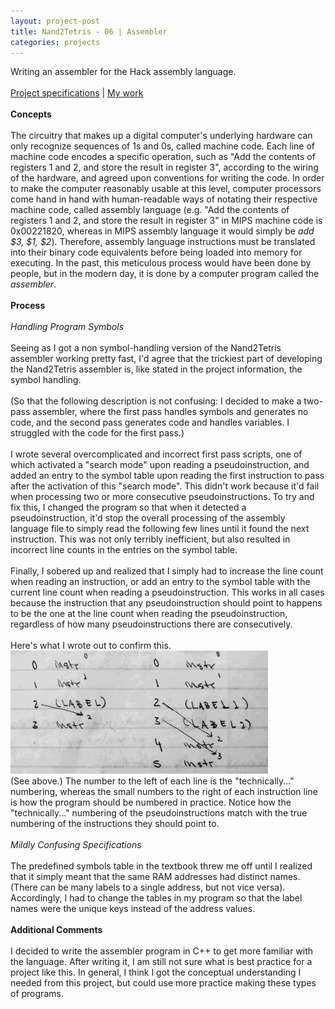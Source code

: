 ```yaml
---
layout: project-post
title: Nand2Tetris - 06 | Assembler
categories: projects
---
```

Writing an assembler for the Hack assembly language.
<br><br>
<a href="https://www.nand2tetris.org/project06" target="_blank">Project specifications</a> | <a href="https://github.com/wangzi190/nand2tetris/tree/master/06" target="_blank">My work</a>
<br><br><b>Concepts</b>
<br><br>The circuitry that makes up a digital computer's underlying hardware can only recognize sequences of 1s and 0s, called machine code. Each line of machine code encodes a specific operation, such as "Add the contents of registers 1 and 2, and store the result in register 3", according to the wiring of the hardware, and agreed upon conventions for writing the code. In order to make the computer reasonably usable at this level, computer processors come hand in hand with human-readable ways of notating their respective machine code, called assembly language (e.g. "Add the contents of registers 1 and 2, and store the result in register 3" in MIPS machine code is 0x00221820, whereas in MIPS assembly language it would simply be <i>add $3, $1, $2</i>). Therefore, assembly language instructions must be translated into their binary code equivalents before being loaded into memory for executing. In the past, this meticulous process would have been done by people, but in the modern day, it is done by a computer program called the <i>assembler</i>.
<br><br><b>Process</b>
<br><br><i>Handling Program Symbols</i>
<br><br>Seeing as I got a non symbol-handling version of the Nand2Tetris assembler working pretty fast, I'd agree that the trickiest part of developing the Nand2Tetris assembler is, like stated in the project information, the symbol handling.
<br><br>(So that the following description is not confusing: I decided to make a two-pass assembler, where the first pass handles symbols and generates no code, and the second pass generates code and handles variables. I struggled with the code for the first pass.)
<br><br>I wrote several overcomplicated and incorrect first pass scripts, one of which activated a "search mode" upon reading a pseudoinstruction, and added an entry to the symbol table upon reading the first instruction to pass after the activation of this "search mode". This didn't work because it'd fail when processing two or more consecutive pseudoinstructions. To try and fix this, I changed the program so that when it detected a pseudoinstruction, it'd stop the overall processing of the assembly language file to simply read the following few lines until it found the next instruction. This was not only terribly inefficient, but also resulted in incorrect line counts in the entries on the symbol table.
<br><br>Finally, I sobered up and realized that I simply had to increase the line count when reading an instruction, or add an entry to the symbol table with the current line count when reading a pseudoinstruction. This works in all cases because the instruction that any pseudoinstruction should point to happens to be the one at the line count when reading the pseudoinstruction, regardless of how many pseudoinstructions there are consecutively.
<br><br>Here's what I wrote out to confirm this.
<br><img src="/images/for-posts/label_handling.jpg" width="412px">
<br>(See above.) The number to the left of each line is the "technically..." numbering, whereas the small numbers to the right of each instruction line is how the program should be numbered in practice. Notice how the "technically..." numbering of the pseudoinstructions match with the true numbering of the instructions they should point to.
<br><br><i>Mildly Confusing Specifications</i>
<br><br>The predefined symbols table in the textbook threw me off until I realized that it simply meant that the same RAM addresses had distinct names. (There can be many labels to a single address, but not vice versa). Accordingly, I had to change the tables in my program so that the label names were the unique keys instead of the address values.
<br><br><b>Additional Comments</b>
<br><br>I decided to write the assembler program in C++ to get more familiar with the language. After writing it, I am still not sure what is best practice for a project like this. In general, I think I got the conceptual understanding I needed from this project, but could use more practice making these types of programs.